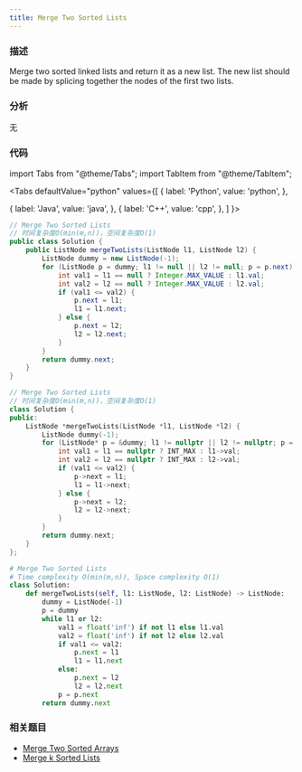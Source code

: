 ```yaml
---
title: Merge Two Sorted Lists
---
```


### 描述

Merge two sorted linked lists and return it as a new list. The new list should be made by splicing together the nodes of the first two lists.

### 分析

无

### 代码

import Tabs from "@theme/Tabs";
import TabItem from "@theme/TabItem";

<Tabs
defaultValue="python"
values={[
{ label: 'Python', value: 'python', },

{ label: 'Java', value: 'java', },
{ label: 'C++', value: 'cpp', },
]
}>
<TabItem value="java">

```java
// Merge Two Sorted Lists
// 时间复杂度O(min(m,n))，空间复杂度O(1)
public class Solution {
    public ListNode mergeTwoLists(ListNode l1, ListNode l2) {
        ListNode dummy = new ListNode(-1);
        for (ListNode p = dummy; l1 != null || l2 != null; p = p.next) {
            int val1 = l1 == null ? Integer.MAX_VALUE : l1.val;
            int val2 = l2 == null ? Integer.MAX_VALUE : l2.val;
            if (val1 <= val2) {
                p.next = l1;
                l1 = l1.next;
            } else {
                p.next = l2;
                l2 = l2.next;
            }
        }
        return dummy.next;
    }
}
```

</TabItem>
<TabItem value="cpp">

```cpp
// Merge Two Sorted Lists
// 时间复杂度O(min(m,n))，空间复杂度O(1)
class Solution {
public:
    ListNode *mergeTwoLists(ListNode *l1, ListNode *l2) {
        ListNode dummy(-1);
        for (ListNode* p = &dummy; l1 != nullptr || l2 != nullptr; p = p->next) {
            int val1 = l1 == nullptr ? INT_MAX : l1->val;
            int val2 = l2 == nullptr ? INT_MAX : l2->val;
            if (val1 <= val2) {
                p->next = l1;
                l1 = l1->next;
            } else {
                p->next = l2;
                l2 = l2->next;
            }
        }
        return dummy.next;
    }
};
```

</TabItem>

<TabItem value="python">

```python
# Merge Two Sorted Lists
# Time complexity O(min(m,n)), Space complexity O(1)
class Solution:
    def mergeTwoLists(self, l1: ListNode, l2: ListNode) -> ListNode:
        dummy = ListNode(-1)
        p = dummy
        while l1 or l2:
            val1 = float('inf') if not l1 else l1.val
            val2 = float('inf') if not l2 else l2.val
            if val1 <= val2:
                p.next = l1
                l1 = l1.next
            else:
                p.next = l2
                l2 = l2.next
            p = p.next
        return dummy.next
```

</TabItem>
</Tabs>

### 相关题目

- [Merge Two Sorted Arrays](merge-two-sorted-arrays.md)
- [Merge k Sorted Lists](merge-k-sorted-lists.md)
